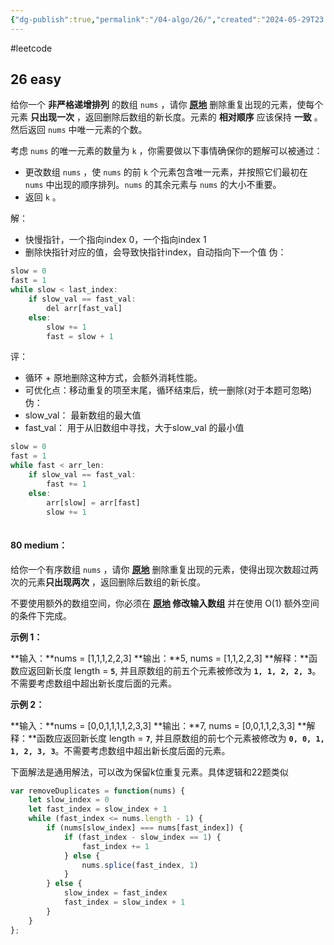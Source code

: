 ```yaml
---
{"dg-publish":true,"permalink":"/04-algo/26/","created":"2024-05-29T23:33:30.416+08:00","updated":"2024-05-29T23:33:13.000+08:00"}
---
```


#leetcode

## 26 easy

给你一个 **非严格递增排列** 的数组 `nums` ，请你 [**原地**](http://baike.baidu.com/item/%E5%8E%9F%E5%9C%B0%E7%AE%97%E6%B3%95) 删除重复出现的元素，使每个元素 **只出现一次** ，返回删除后数组的新长度。元素的 **相对顺序** 应该保持 **一致** 。然后返回 `nums` 中唯一元素的个数。

考虑 `nums` 的唯一元素的数量为 `k` ，你需要做以下事情确保你的题解可以被通过：

- 更改数组 `nums` ，使 `nums` 的前 `k` 个元素包含唯一元素，并按照它们最初在 `nums` 中出现的顺序排列。`nums` 的其余元素与 `nums` 的大小不重要。
- 返回 `k` 。

解：
+ 快慢指针，一个指向index 0，一个指向index 1
+ 删除快指针对应的值，会导致快指针index，自动指向下一个值
伪：
```js
slow = 0
fast = 1
while slow < last_index:
	if slow_val == fast_val:
		del arr[fast_val]
	else:
		slow += 1
		fast = slow + 1
```
评：
+ 循环 + 原地删除这种方式，会额外消耗性能。
+ 可优化点：移动重复的项至末尾，循环结束后，统一删除(对于本题可忽略)
伪：
+ slow_val： 最新数组的最大值
+ fast_val： 用于从旧数组中寻找，大于slow_val 的最小值
```js
slow = 0
fast = 1
while fast < arr_len:
	if slow_val == fast_val:
		fast += 1
	else:
		arr[slow] = arr[fast]
		slow += 1
		
```
#### 80  medium：
给你一个有序数组 `nums` ，请你 **[原地](http://baike.baidu.com/item/%E5%8E%9F%E5%9C%B0%E7%AE%97%E6%B3%95)** 删除重复出现的元素，使得出现次数超过两次的元素**只出现两次** ，返回删除后数组的新长度。


不要使用额外的数组空间，你必须在 **[原地](https://baike.baidu.com/item/%E5%8E%9F%E5%9C%B0%E7%AE%97%E6%B3%95) 修改输入数组** 并在使用 O(1) 额外空间的条件下完成。

**示例 1：**

**输入：**nums = [1,1,1,2,2,3]
**输出：**5, nums = [1,1,2,2,3]
**解释：**函数应返回新长度 length = **`5`**, 并且原数组的前五个元素被修改为 **`1, 1, 2, 2, 3`**。 不需要考虑数组中超出新长度后面的元素。

**示例 2：**

**输入：**nums = [0,0,1,1,1,1,2,3,3]
**输出：**7, nums = [0,0,1,1,2,3,3]
**解释：**函数应返回新长度 length = **`7`**, 并且原数组的前七个元素被修改为 **`0, 0, 1, 1, 2, 3, 3`**。不需要考虑数组中超出新长度后面的元素。

下面解法是通用解法，可以改为保留k位重复元素。具体逻辑和22题类似
```js
var removeDuplicates = function(nums) {
    let slow_index = 0
    let fast_index = slow_index + 1
    while (fast_index <= nums.length - 1) {
        if (nums[slow_index] === nums[fast_index]) {
            if (fast_index - slow_index == 1) {
                fast_index += 1
            } else {
                nums.splice(fast_index, 1)
            }
        } else {
            slow_index = fast_index
            fast_index = slow_index + 1
        }
    }
};

```